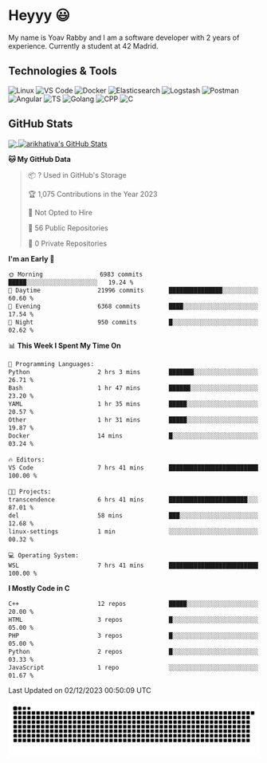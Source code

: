 
# Heyyy 😃
My name is Yoav Rabby and I am a software developer with 2 years of experience.
Currently a student at 42 Madrid.

## Technologies & Tools
![Linux](https://img.shields.io/badge/Linux-FCC624?style=flat&logo=linux&logoColor=black)
![VS Code](https://img.shields.io/badge/-VS%20Code-007ACC?style=flat-square&logo=visual-studio-code)
![Docker](https://img.shields.io/badge/Docker-E9F8FF?style=flat-square&logo=Docker)
![Elasticsearch](https://img.shields.io/badge/Elasticsearch-F8FDC5?style=flat-square&logo=elasticsearch&logoColor=lightblue)
![Logstash](https://img.shields.io/badge/Logstash-F8FDC5?style=flat-square&logo=logstash&logoColor=orange)
![Postman](https://img.shields.io/badge/Postman-F6BB43?style=flat-square&logo=Postman&logoColor=white)
![Angular](https://img.shields.io/badge/Angular-red?style=flat-square&logo=angular)
![TS](https://shields.io/badge/TypeScript-3178C6?logo=TypeScript&logoColor=FFF&style=flat-square)
![Golang](https://img.shields.io/badge/Golang-CBFBFD?style=flat-square&logo=go)
![CPP](https://img.shields.io/badge/C++-00599C?style=flat-square&logo=C%2B%2B&logoColor=white)
![C](https://img.shields.io/badge/C-F0F8FF?style=flat-square&logo=C)

## GitHub Stats
<a href="https://github.com/arikhativa/arikhativa">
  <img align="center" src="https://github-readme-stats.vercel.app/api/top-langs/?username=arikhativa&hide=java,html,tex&title_color=ffffff&text_color=c9cacc&icon_color=2bbc8a&bg_color=1d1f21&langs_count=3" />
</a>
<a href="https://github.com/arikhativa/arikhativa">
  <img align="center" src="https://github-readme-stats.vercel.app/api?username=arikhativa&show_icons=true&line_height=27&count_private=true&title_color=ffffff&text_color=c9cacc&icon_color=2bbc8a&bg_color=1d1f21" alt="arikhativa's GitHub Stats" />
</a>

<!--START_SECTION:waka-->
**🐱 My GitHub Data** 

> 📦 ? Used in GitHub's Storage 
 > 
> 🏆 1,075 Contributions in the Year 2023
 > 
> 🚫 Not Opted to Hire
 > 
> 📜 56 Public Repositories 
 > 
> 🔑 0 Private Repositories 
 > 
**I'm an Early 🐤** 

```text
🌞 Morning                6983 commits        █████░░░░░░░░░░░░░░░░░░░░   19.24 % 
🌆 Daytime                21996 commits       ███████████████░░░░░░░░░░   60.60 % 
🌃 Evening                6368 commits        ████░░░░░░░░░░░░░░░░░░░░░   17.54 % 
🌙 Night                  950 commits         █░░░░░░░░░░░░░░░░░░░░░░░░   02.62 % 
```


📊 **This Week I Spent My Time On** 

```text
💬 Programming Languages: 
Python                   2 hrs 3 mins        ███████░░░░░░░░░░░░░░░░░░   26.71 % 
Bash                     1 hr 47 mins        ██████░░░░░░░░░░░░░░░░░░░   23.20 % 
YAML                     1 hr 35 mins        █████░░░░░░░░░░░░░░░░░░░░   20.57 % 
Other                    1 hr 31 mins        █████░░░░░░░░░░░░░░░░░░░░   19.87 % 
Docker                   14 mins             █░░░░░░░░░░░░░░░░░░░░░░░░   03.24 % 

🔥 Editors: 
VS Code                  7 hrs 41 mins       █████████████████████████   100.00 % 

🐱‍💻 Projects: 
transcendence            6 hrs 41 mins       ██████████████████████░░░   87.01 % 
del                      58 mins             ███░░░░░░░░░░░░░░░░░░░░░░   12.68 % 
linux-settings           1 min               ░░░░░░░░░░░░░░░░░░░░░░░░░   00.32 % 

💻 Operating System: 
WSL                      7 hrs 41 mins       █████████████████████████   100.00 % 
```

**I Mostly Code in C** 

```text
C++                      12 repos            █████░░░░░░░░░░░░░░░░░░░░   20.00 % 
HTML                     3 repos             █░░░░░░░░░░░░░░░░░░░░░░░░   05.00 % 
PHP                      3 repos             █░░░░░░░░░░░░░░░░░░░░░░░░   05.00 % 
Python                   2 repos             █░░░░░░░░░░░░░░░░░░░░░░░░   03.33 % 
JavaScript               1 repo              ░░░░░░░░░░░░░░░░░░░░░░░░░   01.67 % 
```




 Last Updated on 02/12/2023 00:50:09 UTC
<!--END_SECTION:waka-->

<picture>
  <source media="(prefers-color-scheme: dark)" srcset="https://github.com/arikhativa/arikhativa/blob/output/github-contribution-grid-snake-dark.svg" />
  <source media="(prefers-color-scheme: light)" srcset="https://github.com/arikhativa/arikhativa/blob/output/github-contribution-grid-snak.svg" />
  <img alt="github-snake" src="https://github.com/arikhativa/arikhativa/blob/output/github-contribution-grid-snake-dark.svg" />
</picture>

